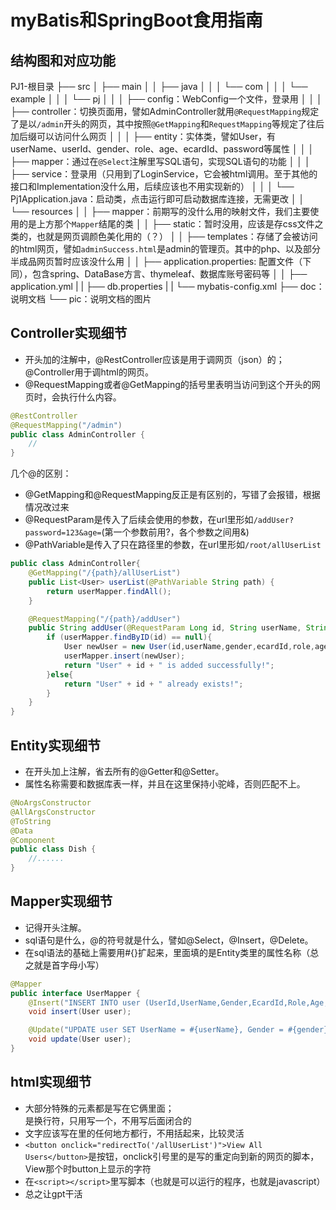 # myBatis和SpringBoot食用指南


## 结构图和对应功能

PJ1-根目录
├── src
│   ├── main
│   │   ├── java
│   │   │   └── com
│   │   │       └── example
│   │   │           └── pj
│   │   │               ├── config：WebConfig一个文件，登录用
│   │   │               ├── controller：切换页面用，譬如AdminController就用`@RequestMapping`规定了是以`/admin`开头的网页，其中按照`@GetMapping`和`RequestMapping`等规定了往后加后缀可以访问什么网页
│   │   │               ├── entity：实体类，譬如User，有userName、userId、gender、role、age、ecardId、password等属性
│   │   │               ├── mapper：通过在`@Select`注解里写SQL语句，实现SQL语句的功能
│   │   │               ├── service：登录用（只用到了LoginService，它会被html调用。至于其他的接口和Implementation没什么用，后续应该也不用实现新的）
│   │   │               └── Pj1Application.java：启动类，点击运行即可启动数据库连接，无需更改
│   │   └── resources
│   │       ├── mapper：前期写的没什么用的映射文件，我们主要使用的是上方那个`Mapper`结尾的类
│   │       ├── static：暂时没用，应该是存css文件之类的，也就是网页调颜色美化用的（？）
│   │       ├── templates：存储了会被访问的html网页，譬如`adminSuccess.html`是admin的管理页。其中的php、以及部分半成品网页暂时应该没什么用
│   │       ├── application.properties: 配置文件（下同），包含spring、DataBase方言、thymeleaf、数据库账号密码等
│   │       ├── application.yml
|   |       ├── db.properties
|   |       └── mybatis-config.xml
├── doc：说明文档
└── pic：说明文档的图片


## Controller实现细节

+ 开头加的注解中，@RestController应该是用于调网页（json）的；@Controller用于调html的网页。
+ @RequestMapping或者@GetMapping的括号里表明当访问到这个开头的网页时，会执行什么内容。
```java
@RestController
@RequestMapping("/admin")
public class AdminController {
    //  
}
```

几个@的区别：
+ @GetMapping和@RequestMapping反正是有区别的，写错了会报错，根据情况改过来
+ @RequestParam是传入了后续会使用的参数，在url里形如`/addUser?password=123&age=`(第一个参数前用?，各个参数之间用&)
+ @PathVariable是传入了只在路径里的参数，在url里形如`/root/allUserList`
```java
public class AdminController{
    @GetMapping("/{path}/allUserList")
    public List<User> userList(@PathVariable String path) {
        return userMapper.findAll();
    }

    @RequestMapping("/{path}/addUser")
    public String addUser(@RequestParam Long id, String userName, String gender, Long ecardId, String role, Integer age,String password, @PathVariable String path) {
        if (userMapper.findByID(id) == null){
            User newUser = new User(id,userName,gender,ecardId,role,age,password);
            userMapper.insert(newUser);
            return "User" + id + " is added successfully!";
        }else{
            return "User" + id + " already exists!";
        }
    }
}
```

## Entity实现细节

+ 在开头加上注解，省去所有的@Getter和@Setter。
+ 属性名称需要和数据库表一样，并且在这里保持小驼峰，否则匹配不上。
```java
@NoArgsConstructor
@AllArgsConstructor
@ToString
@Data
@Component
public class Dish {
    //...... 
}
```

## Mapper实现细节

+ 记得开头注解。 
+ sql语句是什么，@的符号就是什么，譬如@Select，@Insert，@Delete。
+ 在sql语法的基础上需要用#{}扩起来，里面填的是Entity类里的属性名称（总之就是首字母小写）

```java
@Mapper
public interface UserMapper {
    @Insert("INSERT INTO user (UserId,UserName,Gender,EcardId,Role,Age,Password) VALUES (#{userID},#{userName},#{gender},#{ecardID},#{role},#{age},#{password})")
    void insert(User user);

    @Update("UPDATE user SET UserName = #{userName}, Gender = #{gender}, EcardID = #{ecardID}, Role = #{role}, Age = #{age}, Password = #{password} WHERE UserID = #{userID}")
    void update(User user);
}
```


## html实现细节

+ 大部分特殊的元素都是<xx>写在它俩里面</xx>；<br>是换行符，只用写一个，不用写后面闭合的
+ 文字应该写在<body>里的任何地方都行，不用括起来，比较灵活
+ `<button onclick="redirectTo('/allUserList')">View All Users</button>`是按钮，onclick引号里的是写的重定向到新的网页的脚本，View那个时button上显示的字符
+ 在`<script></script>`里写脚本（也就是可以运行的程序，也就是javascript）
+ 总之让gpt干活
